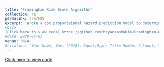 ```yaml
---
title: "Framingham Risk Score Algorithm"
collection: ra
permalink: /ra/FRS
excerpt: 'Wrote a cox proportaional hazard prediction model to determine a 10-year risk score of cardiovascular disease using a variety of individual level risk factors such as age, total cholesteral, treated systolic blood pressure, HDL, smoking status and diabetes.
<br/> 
[Click here to view code](https://github.com/bryansashakim/Framingham-Risk-Scores)'
#date: 2020-07-02
venue: 'N/A'
#citation: 'Your Name, You. (2010). &quot;Paper Title Number 2.&quot; <i>Journal 1</i>. 1(2).'
---
```

[Click here to view code](https://github.com/bryansashakim/Framingham-Risk-Scores)
